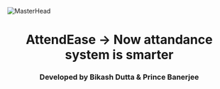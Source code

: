 ![MasterHead](https://firebasestorage.googleapis.com/v0/b/attendease-7b78c.appspot.com/o/jvkgikgu.jpg?alt=media&token=a0ecf0cd-fafc-426c-aecc-8a5f0a8ce356)
<h1 align="center">AttendEase -> Now attandance system is smarter</h1>
<h3 align="center">Developed by Bikash  Dutta & Prince Banerjee</h3>
